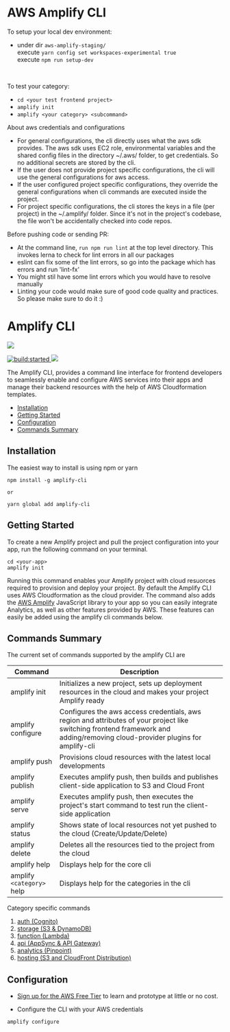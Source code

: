 # AWS Amplify CLI

To setup your local dev environment:

- under dir `aws-amplify-staging/`<br />
  execute `yarn config set workspaces-experimental true` <br />
  execute `npm run setup-dev`
<br />

To test your category: 
- `cd <your test frontend project>`
- `amplify init` 
- `amplify <your category> <subcommand>` 

About aws credentials and configurations

- For general configurations, the cli directly uses what the aws sdk provides. The aws sdk uses EC2 role, environmental variables and the shared config files in the directory ~/.aws/ folder, to get credentials. So no additional secrets are stored by the cli.
- If the user does not provide project specific configurations, the cli will use the general configurations for aws access.
- If the user configured project specific configurations, they override the general configurations when cli commands are executed inside the project.
- For project specific configurations, the cli stores the keys in a file (per project) in the ~/.amplify/ folder. Since it's not in the project's codebase, the file won't be accidentally checked into code repos.

Before pushing code or sending PR:
- At the command line, `run npm run lint` at the top level directory. This invokes lerna to check for lint errors in all our packages
- eslint can fix some of the lint errors, so go into the package which has errors and run 'lint-fx'
- You might stil have some lint errors which you would have to resolve manually
- Linting your code would make sure of good code quality and practices. So please make sure to do it :)

# Amplify CLI 

<a href="https://nodei.co/npm/awsmobile-cli/">
  <img src="https://nodei.co/npm/awsmobile-cli.svg?downloads=true&downloadRank=true&stars=true">
</a>

<p>
  <a href="https://travis-ci.org/aws/awsmobile-cli">
    <img src="https://travis-ci.org/aws/awsmobile-cli.svg?branch=master" alt="build:started">
  </a>

  <a href="https://codecov.io/gh/aws/awsmobile-cli">
    <img src="https://codecov.io/gh/aws/awsmobile-cli/branch/master/graph/badge.svg" />
  </a>
</p>

The Amplify CLI, provides a command line interface for frontend developers to seamlessly enable and configure AWS services into their apps and manage their backend resources with the help of AWS Cloudformation templates.

* [Installation](#installation)
* [Getting Started](#getting-started)
* [Configuration](#configuration)
* [Commands Summary](#commands-summary)


## Installation

The easiest way to install is using npm or yarn

```
npm install -g amplify-cli

or

yarn global add amplify-cli
```

## Getting Started

To create a new Amplify project and pull the project configuration into your app, run the following command on your terminal.

```
cd <your-app>
amplify init
```

Running this command enables your Amplify project with cloud resuorces required to provision and deploy your project. By default the Amplify CLI uses AWS Cloudformation as the cloud provider. The command also adds the [AWS Amplify](https://github.com/aws/aws-amplify#aws-amplify) JavaScript library to your app so you can easily integrate Analytics, as well as other features provided by AWS. These features can easily be added  using the amplify cli commands below.



## Commands Summary

The current set of commands supported by the amplify CLI are

| Command              | Description |
| --- | --- |
| amplify init | Initializes a new project, sets up deployment resources in the cloud and makes your project Amplify ready|
| amplify configure | Configures the aws access credentials, aws region and attributes of your project like switching frontend framework and adding/removing cloud-provider plugins for amplify-cli |
| amplify push | Provisions cloud resources with the latest local developments |
| amplify publish | Executes amplify push, then builds and publishes client-side application to S3 and Cloud Front |
| amplify serve | Executes amplify push, then executes the project's start command to test run the client-side application |
| amplify status | Shows state of local resources not yet pushed to the cloud (Create/Update/Delete) |
| amplify delete | Deletes all the resources tied to the project from the cloud |
| amplify help | Displays help for the core cli |
| amplify `<category>` help | Displays help for the categories in the cli |

Category specific commands
1. [auth (Cognito)](packages/amplify-category-auth/Readme.md)
2. [storage (S3 & DynamoDB)](packages/amplify-category-storage/Readme.md)
3. [function (Lambda)](packages/amplify-category-function/Readme.md)
4. [api (AppSync & API Gateway)](packages/amplify-category-api/Readme.md)
5. [analytics (Pinpoint)](packages/amplify-category-analytics/Readme.md)
6. [hosting (S3 and CloudFront Distribution)](packages/amplify-category-hosting/Readme.md)


## Configuration

* [Sign up for the AWS Free Tier](https://aws.amazon.com/free/) to learn and prototype at little or no cost.

* Configure the CLI with your AWS credentials

```
amplify configure
```

